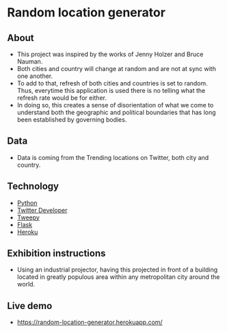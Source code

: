 # Random location generator

## About
- This project was inspired by the works of Jenny Holzer and Bruce Nauman.
- Both cities and country will change at random and are not at sync with one another.
- To add to that, refresh of both cities and countries is set to random. Thus, everytime this application is used there is no telling what the refresh rate would be for either.
- In doing so, this creates a sense of disorientation of what we come to understand both the geographic and political boundaries that has long been established by governing bodies.

## Data
- Data is coming from the Trending locations on Twitter, both city and country.

## Technology
- [Python](https://www.python.org/)
- [Twitter Developer](https://developer.twitter.com/)
- [Tweepy](https://www.tweepy.org/)
- [Flask](https://palletsprojects.com/p/flask/)
- [Heroku](https://www.heroku.com/)

## Exhibition instructions
- Using an industrial projector, having this projected in front of a building located in greatly populous area within any metropolitan city around the world.

## Live demo
- https://random-location-generator.herokuapp.com/
